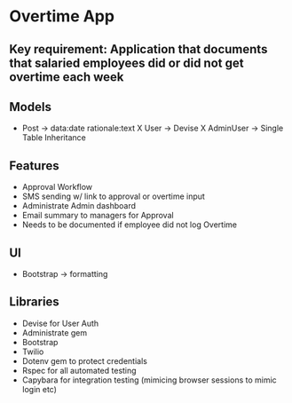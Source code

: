 # Overtime App

## Key requirement: Application that documents that salaried employees did or did not get overtime each week

## Models
- Post -> data:date rationale:text
X User -> Devise
X AdminUser -> Single Table Inheritance

## Features
- Approval Workflow
- SMS sending w/ link to approval or overtime input
- Administrate Admin dashboard
- Email summary to managers for Approval
- Needs to be documented if employee did not log Overtime

## UI
- Bootstrap -> formatting

## Libraries
- Devise for User Auth
- Administrate gem
- Bootstrap
- Twilio
- Dotenv gem to protect credentials
- Rspec for all automated testing
- Capybara for integration testing (mimicing browser sessions to mimic login etc)
